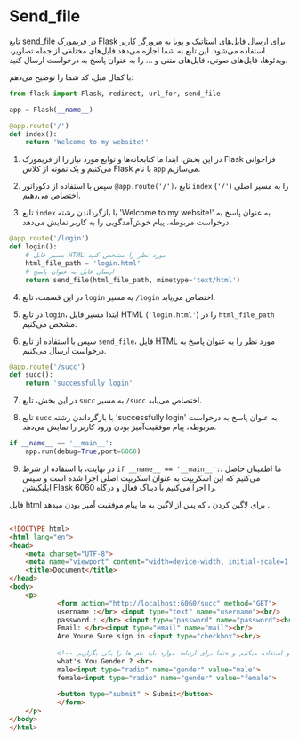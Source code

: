 # Send_file
تابع send_file در فریمورک Flask برای ارسال فایل‌های استاتیک و پویا به مرورگر کاربر استفاده می‌شود. این تابع به شما اجازه می‌دهد فایل‌های مختلفی از جمله تصاویر، ویدئوها، فایل‌های صوتی، فایل‌های متنی و ... را به عنوان پاسخ به درخواست ارسال کنید.

با کمال میل، کد شما را توضیح می‌دهم:

```python
from flask import Flask, redirect, url_for, send_file

app = Flask(__name__)

@app.route('/')
def index():
    return 'Welcome to my website!'
```

1. در این بخش، ابتدا ما کتابخانه‌ها و توابع مورد نیاز را از فریمورک Flask فراخوانی می‌کنیم و یک نمونه از کلاس Flask با نام `app` می‌سازیم.

2. سپس با استفاده از دکوراتور `@app.route('/')`، تابع `index` را به مسیر اصلی (`'/'`) اختصاص می‌دهیم.

3. تابع `index` با بازگرداندن رشته 'Welcome to my website!' به عنوان پاسخ به درخواست مربوطه، پیام خوش‌آمدگویی را به کاربر نمایش می‌دهد.

```python
@app.route('/login')
def login():
    # مسیر فایل HTML مورد نظر را مشخص کنید
    html_file_path = 'login.html'
    # ارسال فایل به عنوان پاسخ
    return send_file(html_file_path, mimetype='text/html')
```

4. در این قسمت، تابع `login` به مسیر `/login` اختصاص می‌یابد. 

5. در تابع `login`، ابتدا مسیر فایل HTML (`'login.html'`) را در `html_file_path` مشخص می‌کنیم.

6. سپس با استفاده از تابع `send_file`، فایل HTML مورد نظر را به عنوان پاسخ به درخواست ارسال می‌کنیم.

```python
@app.route('/succ')
def succ():
    return 'successfully login'
```

7. در این بخش، تابع `succ` به مسیر `/succ` اختصاص می‌یابد.

8. تابع `succ` با بازگرداندن رشته 'successfully login' به عنوان پاسخ به درخواست مربوطه، پیام موفقیت‌آمیز بودن ورود کاربر را نمایش می‌دهد.

```python
if __name__ == '__main__':
    app.run(debug=True,port=6060)
```

9. در نهایت، با استفاده از شرط `if __name__ == '__main__':`، ما اطمینان حاصل می‌کنیم که این اسکریپت به عنوان اسکریپت اصلی اجرا شده است و سپس اپلیکیشن Flask را اجرا می‌کنیم با دیباگ فعال و درگاه 6060.



فایل html برای لاگین کردن ، که پس از لاگین به ما پیام موفقیت آمیز بودن میدهد .
```html

<!DOCTYPE html>
<html lang="en">
<head>
    <meta charset="UTF-8">
    <meta name="viewport" content="width=device-width, initial-scale=1.0">
    <title>Document</title>
</head>
<body>
    <p>
            <form action="http://localhost:6060/succ" method="GET">
            username :</br> <input type="text" name="username"><br/>
            password : </br> <input type="password" name="password"><br/>
            Email: </br><input type="email" name="mail"><br/>
            Are Youre Sure sign in <input type="checkbox"><br/>
            
            <!-- برای اینکه مورد بگذلزیم که کاربر تنها یک گزینه را بتواند انتخاب کند از تایپ رادیو استفاده میکنیم و حتما برای ارتباط موارد باید نام ها را یکی بگزاریم -->
            what's You Gender ? <br>
            male<input type="radio" name="gender" value="male">
            female<input type="radio" name="gender" value="female">
        
            <button type="submit" > Submit</button>
            </form>
    </p>
</body>
</html>
```
